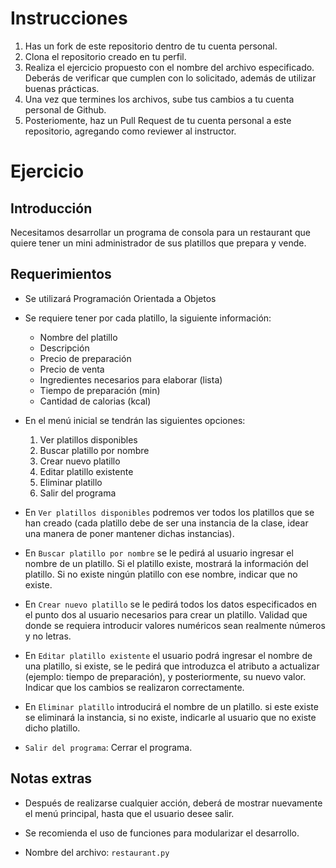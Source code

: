 # Instrucciones

1. Has un fork de este repositorio dentro de tu cuenta personal.
2. Clona el repositorio creado en tu perfil.
3. Realiza el ejercicio propuesto con el nombre del archivo especificado. Deberás de verificar que cumplen con lo solicitado, además de utilizar buenas prácticas.
4. Una vez que termines los archivos, sube tus cambios a tu cuenta personal de Github.
5. Posteriomente, haz un Pull Request de tu cuenta personal a este repositorio, agregando como reviewer al instructor.

# Ejercicio

## Introducción
Necesitamos desarrollar un programa de consola para un restaurant que quiere tener un mini administrador de sus platillos que prepara y vende.

## Requerimientos
- Se utilizará Programación Orientada a Objetos

- Se requiere tener por cada platillo, la siguiente información:
  - Nombre del platillo
  - Descripción
  - Precio de preparación
  - Precio de venta
  - Ingredientes necesarios para elaborar (lista)
  - Tiempo de preparación (min)
  - Cantidad de calorias (kcal)

- En el menú inicial se tendrán las siguientes opciones:
    1. Ver platillos disponibles
    2. Buscar platillo por nombre
    3. Crear nuevo platillo
    4. Editar platillo existente
    5. Eliminar platillo
    6. Salir del programa

- En `Ver platillos disponibles` podremos ver todos los platillos que se han creado (cada platillo debe de ser una instancia de la clase, idear una manera de poner mantener dichas instancias).

- En `Buscar platillo por nombre` se le pedirá al usuario ingresar el nombre de un platillo. Si el platillo existe, mostrará la información del platillo. Si no existe ningún platillo con ese nombre, indicar que no existe.

- En `Crear nuevo platillo` se le pedirá todos los datos especificados en el punto dos al usuario necesarios para crear un platillo. Validad que donde se requiera introducir valores numéricos sean realmente números y no letras.

- En `Editar platillo existente` el usuario podrá ingresar el nombre de una platillo, si existe, se le pedirá que introduzca el atributo a actualizar (ejemplo: tiempo de preparación), y posteriormente, su nuevo valor. Indicar que los cambios se realizaron correctamente.

- En `Eliminar platillo` introducirá el nombre de un platillo. si este existe se eliminará la instancia, si no existe, indicarle al usuario que no existe dicho platillo.

- `Salir del programa`: Cerrar el programa.

## Notas extras

- Después de realizarse cualquier acción, deberá de mostrar nuevamente el menú principal, hasta que el usuario desee salir.

- Se recomienda el uso de funciones para modularizar el desarrollo.

- Nombre del archivo: `restaurant.py`
